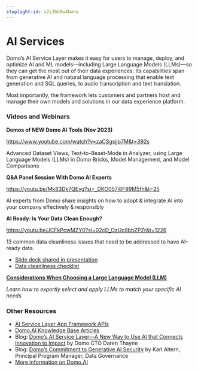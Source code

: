 ```yaml
---
stoplight-id: x2i3bk0w4bwhe
---
```


# AI Services

Domo’s AI Service Layer makes it easy for users to manage, deploy, and optimize AI and ML models—including Large Language Models (LLMs)—so they can get the most out of their data experiences. Its capabilities span from generative AI and natural language processing that enable text generation and SQL queries, to audio transcription and text translation. 

Most importantly, the framework lets customers and partners host and manage their own models and solutions in our data experience platform.


### Videos and Webinars


**Demos of NEW Domo AI Tools (Nov 2023)**

https://www.youtube.com/watch?v=zaCSgsjjp7M&t=392s

Advanced Dataset Views, Text-to-Beast-Mode in Analyzer, using Large Language Models (LLMs) in Domo Bricks, Model Management, and Model Comparisons


**Q&A Panel Session With Domo AI Experts**

https://youtu.be/Mk83Dk7QEvg?si=_DKO057i8F99M5fh&t=25

AI experts from Domo share insights on how to adopt & integrate AI into your company effectively & responsibly

**AI Ready: Is Your Data Clean Enough?**

https://youtu.be/JCFkPcwMZY0?si=02cD_OzUc8bbZPZr&t=1226

13 common data cleanliness issues that need to be addressed to have AI-ready data.
- [Slide deck shared in presentation](https://github.com/domoinc/domo-data-science-resources/blob/main/webinars/Domopalooza_AI_Ready_Data_Cleanliness_2024.pdf)
- [Data cleanliness checklist](https://github.com/domoinc/domo-data-science-resources/blob/main/webinars/Data_Cleanliness_Checklist.pdf)


**[Considerations When Choosing a Large Language Model (LLM)](https://www.youtube.com/live/JixQtwvp-2o?si=iBSKcW8I4EQQJ2Fn&t=743)**

*Learn how to expertly select and apply LLMs to match your specific AI needs*


### Other Resources

- [AI Service Layer App Framework APIs](../Domo-App-APIs/AI-Service-Layer-API.md)
- [Domo.AI Knowledge Base Articles](https://domo-support.domo.com/s/topic/0TO5w000000ZmGPGA0/domoai?language=en_US)
- Blog: [Domo’s AI Service Layer—A New Way to Use AI that Connects Innovation to Impact](https://www.domo.com/blog/domos-ai-service-layer/) by Domo CTO Daren Thayne
- Blog: [Domo’s Commitment to Generative AI Security](https://www.domo.com/blog/domos-commitment-to-generative-ai-security/) by Karl Altern, Principal Program Manager, Data Governance
- [More information on Domo.AI](https://ai.domo.com/)

